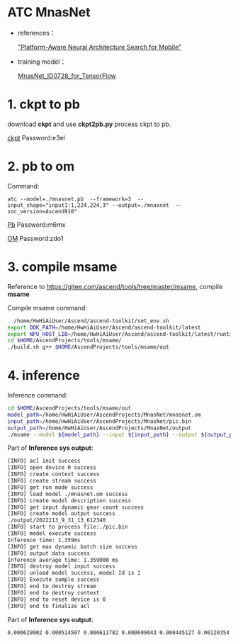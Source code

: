 # ATC MnasNet


- references：

    ["Platform-Aware Neural Architecture Search for Mobile"](https://arxiv.org/abs/1807.11626)


- training model：
    
    [MnasNet_ID0728_for_TensorFlow](https://gitee.com/ascend/ModelZoo-TensorFlow/tree/master/TensorFlow/contrib/cv/MnasNet_ID0728_for_TensorFlow)


# 1. ckpt to pb

download **ckpt** and use **ckpt2pb.py** process ckpt to pb.

[ckpt](https://pan.baidu.com/s/1-E3SQAxShCYcIVdkxbg19w)
Password:e3el

# 2. pb to om
Command:
```
atc --model=./mnasnet.pb  --framework=3  --input_shape="input1:1,224,224,3" --output=./mnasnet  --soc_version=Ascend910" 
```
[Pb](https://pan.baidu.com/s/1YhB_1zjYb2dz_h8P_kIGUQ)
Password:m6mx

[OM](https://pan.baidu.com/s/1mKV8wkUBz3KiF8hpxUh9mA)
Password:zdo1

# 3. compile msame
Reference to https://gitee.com/ascend/tools/tree/master/msame, compile **msame** 

Compile msame command:
```bash
. /home/HwHiAiUser/Ascend/ascend-toolkit/set_env.sh
export DDK_PATH=/home/HwHiAiUser/Ascend/ascend-toolkit/latest
export NPU_HOST_LIB=/home/HwHiAiUser/Ascend/ascend-toolkit/latest/runtime/lib64/stub
cd $HOME/AscendProjects/tools/msame/
./build.sh g++ $HOME/AscendProjects/tools/msame/out

```

# 4. inference
Inference command:
```bash
cd $HOME/AscendProjects/tools/msame/out
model_path=/home/HwHiAiUser/AscendProjects/MnasNet/mnasnet.om
input_path=/home/HwHiAiUser/AscendProjects/MnasNet/pic.bin
output_path=/home/HwHiAiUser/AscendProjects/MnasNet/output
./msame --model ${model_path} --input ${input_path} --output ${output_path} --outfmt TXT
```



Part of **Inference sys output**:
```bash
[INFO] acl init success
[INFO] open device 0 success
[INFO] create context success
[INFO] create stream success
[INFO] get run mode success
[INFO] load model ./mnasnet.om success
[INFO] create model description success
[INFO] get input dynamic gear count success
[INFO] create model output success
./output/2022113_9_31_13_612340
[INFO] start to process file:./pic.bin
[INFO] model execute success
Inference time: 1.359ms
[INFO] get max dynamic batch size success
[INFO] output data success
Inference average time: 1.359000 ms
[INFO] destroy model input success
[INFO] unload model success, model Id is 1
[INFO] Execute sample success
[INFO] end to destroy stream
[INFO] end to destroy context
[INFO] end to reset device is 0
[INFO] end to finalize acl

```


Part of **Inference sys output**:
```bash
0.000629902 0.000514507 0.000611782 0.000699043 0.000445127 0.00120354 0.00102234 0.00104713 0.0011034 0.000992775 0.000550747 0.00101948 0.00100136 0.000835419 0.000398874 0.000741005 0.000406742 0.00107861
```
